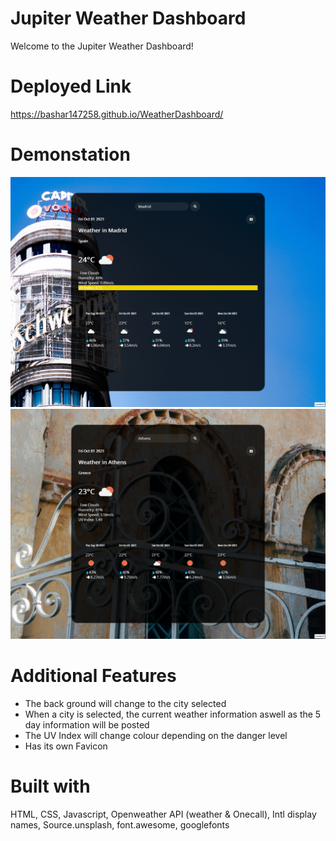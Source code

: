 # Jupiter Weather Dashboard
  Welcome to the Jupiter Weather Dashboard!
# Deployed Link
https://bashar147258.github.io/WeatherDashboard/
# Demonstation
![Madrid](./Assets/Sample/Madrid.png)
![Athens](./Assets/Sample/Athens.png)
# Additional Features
* The back ground will change to the city selected
* When a city is selected, the current weather information aswell as the 5 day information will be posted
* The UV Index will change colour depending on the danger level
* Has its own Favicon
# Built with
HTML, CSS, Javascript, Openweather API (weather & Onecall), Intl display names, Source.unsplash, font.awesome, googlefonts 

